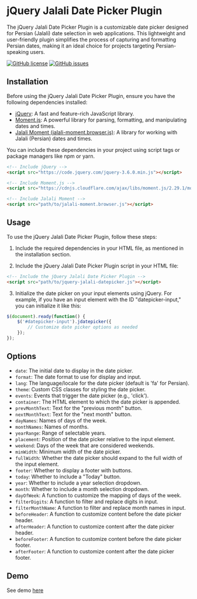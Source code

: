 # jQuery Jalali Date Picker Plugin

The jQuery Jalali Date Picker Plugin is a customizable date picker designed for Persian (Jalali) date selection in web applications. This lightweight and user-friendly plugin simplifies the process of capturing and formatting Persian dates, making it an ideal choice for projects targeting Persian-speaking users.

[![GitHub license](https://img.shields.io/github/license/Rmanaf/jalali-datepicker)](https://github.com/Rmanaf/jalali-datepicker/blob/master/LICENSE)
[![GitHub issues](https://img.shields.io/github/issues/Rmanaf/jalali-datepicker)](https://github.com/Rmanaf/jalali-datepicker/issues) 

## Installation

Before using the jQuery Jalali Date Picker Plugin, ensure you have the following dependencies installed:

- [jQuery](https://jquery.com/): A fast and feature-rich JavaScript library.
- [Moment.js](https://momentjs.com/): A powerful library for parsing, formatting, and manipulating dates and times.
- [Jalali Moment (jalali-moment.browser.js)](https://github.com/jalalihaghjoo/jalali-moment): A library for working with Jalali (Persian) dates and times.

You can include these dependencies in your project using script tags or package managers like npm or yarn.

```html
<!-- Include jQuery -->
<script src="https://code.jquery.com/jquery-3.6.0.min.js"></script>

<!-- Include Moment.js -->
<script src="https://cdnjs.cloudflare.com/ajax/libs/moment.js/2.29.1/moment.min.js"></script>

<!-- Include Jalali Moment -->
<script src="path/to/jalali-moment.browser.js"></script>
```

## Usage

To use the jQuery Jalali Date Picker Plugin, follow these steps:

1. Include the required dependencies in your HTML file, as mentioned in the installation section.

2. Include the jQuery Jalali Date Picker Plugin script in your HTML file:


```html
<!-- Include the jQuery Jalali Date Picker Plugin -->
<script src="path/to/jquery-jalali-datepicker.js"></script>
```

3. Initialize the date picker on your input elements using jQuery. For example, if you have an input element with the ID "datepicker-input," you can initialize it like this:

```js
$(document).ready(function() {
    $('#datepicker-input').jdatepicker({
        // Customize date picker options as needed
    });
});
```

## Options

* `date`: The initial date to display in the date picker.
* `format`: The date format to use for display and input.
* `lang`: The language/locale for the date picker (default is 'fa' for Persian).
* `theme`: Custom CSS classes for styling the date picker.
* `events`: Events that trigger the date picker (e.g., 'click').
* `container`: The HTML element to which the date picker is appended.
* `prevMonthText`: Text for the "previous month" button.
* `nextMonthText`: Text for the "next month" button.
* `dayNames`: Names of days of the week.
* `monthNames`: Names of months.
* `yearRange`: Range of selectable years.
* `placement`: Position of the date picker relative to the input element.
* `weekend`: Days of the week that are considered weekends.
* `minWidth`: Minimum width of the date picker.
* `fullWidth`: Whether the date picker should expand to the full width of the input element.
* `footer`: Whether to display a footer with buttons.
* `today`: Whether to include a "Today" button.
* `year`: Whether to include a year selection dropdown.
* `month`: Whether to include a month selection dropdown.
* `dayOfWeek`: A function to customize the mapping of days of the week.
* `filterDigits`: A function to filter and replace digits in input.
* `filterMonthName`: A function to filter and replace month names in input.
* `beforeHeader`: A function to customize content before the date picker header.
* `afterHeader`: A function to customize content after the date picker header.
* `beforeFooter`: A function to customize content before the date picker footer.
* `afterFooter`: A function to customize content after the date picker footer.

## Demo 
See demo [here](https://rmanaf.github.io/jalali-datepicker/index.html)